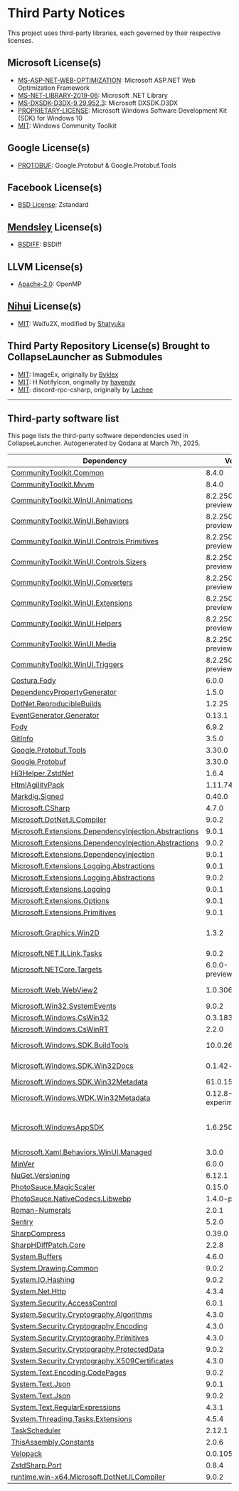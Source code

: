 # Third Party Notices
This project uses third-party libraries, each governed by their respective licenses.

## Microsoft License(s)
- [MS-ASP-NET-WEB-OPTIMIZATION](https://github.com/CollapseLauncher/Collapse/blob/main/Docs/LICENSE/Microsoft/MS-ASP-NET-WEB-OPTIMIZATION.LICENSE): Microsoft ASP.NET Web Optimization Framework
- [MS-NET-LIBRARY-2019-06](https://github.com/CollapseLauncher/Collapse/blob/main/Docs/LICENSE/Microsoft/MS-NET-LIBRARY-2019-06.LICENSE): Microsoft .NET Library
- [MS-DXSDK-D3DX-9.29.952.3](https://github.com/CollapseLauncher/Collapse/blob/main/Docs/LICENSE/Microsoft/MS-DXSDK-D3DX-9.29.952.3.LICENSE): Microsoft DXSDK.D3DX
- [PROPRIETARY-LICENSE](https://github.com/CollapseLauncher/Collapse/blob/main/Docs/LICENSE/Microsoft/PROPRIETARY-LICENSE.MS-WIN-SDK-W10.LICENSE): Microsoft Windows Software Development Kit (SDK) for Windows 10
- [MIT](https://github.com/CommunityToolkit/Windows/blob/main/License.md): Windows Community Toolkit 

## Google License(s)
- [PROTOBUF](https://github.com/CollapseLauncher/Collapse/blob/main/Docs/LICENSE/Google/PROTOBUF.LICENSE): Google.Protobuf & Google.Protobuf.Tools

## Facebook License(s)
- [BSD License](https://github.com/CollapseLauncher/Collapse/blob/main/Docs/LICENSE/Facebook/ZSTANDARD.LICENSE): Zstandard

## [Mendsley](https://github.com/mendsley) License(s)
- [BSDIFF](https://github.com/CollapseLauncher/Collapse/blob/main/Docs/LICENSE/Mendsley/BSDIFF.LICENSE): BSDiff

## LLVM License(s)
- [Apache-2.0](https://github.com/CollapseLauncher/Collapse/blob/main/Docs/LICENSE/LLVM/OPENMP.LICENSE): OpenMP

## [Nihui](https://github.com/nihui) License(s)
- [MIT](https://github.com/CollapseLauncher/Collapse/blob/main/Docs/LICENSE/Nihui/WAIFU2X.LICENSE): Waifu2X, modified by [Shatyuka](https://github.com/shatyuka/waifu2x-ncnn-vulkan/tree/master)

## Third Party Repository License(s) Brought to CollapseLauncher as Submodules
- [MIT](https://github.com/CollapseLauncher/ImageEx/blob/main/LICENSE): ImageEx, originally by [Byklex](https://github.com/4OTbIPE)
- [MIT](https://github.com/CollapseLauncher/H.NotifyIcon/blob/master/LICENSE.md): H.NotifyIcon, originally by [havendv](https://github.com/HavenDV)
- [MIT](https://github.com/CollapseLauncher/Hi3Helper.SharpDiscordRPC/blob/master/LICENSE): discord-rpc-csharp, originally by [Lachee](https://github.com/Lachee)

***

## Third-party software list

This page lists the third-party software dependencies used in CollapseLauncher. Autogenerated by Qodana at March 7th, 2025.

| Dependency                                                                                                               | Version                 | Licenses                                                                                                                                                       |
|--------------------------------------------------------------------------------------------------------------------------|-------------------------|----------------------------------------------------------------------------------------------------------------------------------------------------------------|
| [CommunityToolkit.Common](https://github.com/CommunityToolkit/dotnet)                                                    | 8.4.0                   | [MIT](http://opensource.org/licenses/mit-license.php)                                                                                                          |
| [CommunityToolkit.Mvvm](https://github.com/CommunityToolkit/dotnet)                                                      | 8.4.0                   | [MIT](http://opensource.org/licenses/mit-license.php)                                                                                                          |
| [CommunityToolkit.WinUI.Animations](https://github.com/CommunityToolkit/Windows)                                         | 8.2.250129-preview2     | [MIT](http://opensource.org/licenses/mit-license.php)                                                                                                          |
| [CommunityToolkit.WinUI.Behaviors](https://www.nuget.org/packages/CommunityToolkit.WinUI.Behaviors)                      | 8.2.250129-preview2     | [MIT](http://opensource.org/licenses/mit-license.php)                                                                                                          |
| [CommunityToolkit.WinUI.Controls.Primitives](https://github.com/CommunityToolkit/Windows)                                | 8.2.250129-preview2     | [MIT](http://opensource.org/licenses/mit-license.php)                                                                                                          |
| [CommunityToolkit.WinUI.Controls.Sizers](https://github.com/CommunityToolkit/Windows)                                    | 8.2.250129-preview2     | [MIT](http://opensource.org/licenses/mit-license.php)                                                                                                          |
| [CommunityToolkit.WinUI.Converters](https://github.com/CommunityToolkit/Windows)                                         | 8.2.250129-preview2     | [MIT](http://opensource.org/licenses/mit-license.php)                                                                                                          |
| [CommunityToolkit.WinUI.Extensions](https://github.com/CommunityToolkit/Windows)                                         | 8.2.250129-preview2     | [MIT](http://opensource.org/licenses/mit-license.php)                                                                                                          |
| [CommunityToolkit.WinUI.Helpers](https://github.com/CommunityToolkit/Windows)                                            | 8.2.250129-preview2     | [MIT](http://opensource.org/licenses/mit-license.php)                                                                                                          |
| [CommunityToolkit.WinUI.Media](https://github.com/CommunityToolkit/Windows)                                              | 8.2.250129-preview2     | [MIT](http://opensource.org/licenses/mit-license.php)                                                                                                          |
| [CommunityToolkit.WinUI.Triggers](https://github.com/CommunityToolkit/Windows)                                           | 8.2.250129-preview2     | [MIT](http://opensource.org/licenses/mit-license.php)                                                                                                          |
| [Costura.Fody](https://github.com/Fody/Costura)                                                                          | 6.0.0                   | [MIT](http://opensource.org/licenses/mit-license.php)                                                                                                          |
| [DependencyPropertyGenerator](https://www.nuget.org/packages/DependencyPropertyGenerator)                                | 1.5.0                   | [MIT](http://opensource.org/licenses/mit-license.php)                                                                                                          |
| [DotNet.ReproducibleBuilds](https://www.nuget.org/packages/DotNet.ReproducibleBuilds)                                    | 1.2.25                  | [MIT](http://opensource.org/licenses/mit-license.php)                                                                                                          |
| [EventGenerator.Generator](https://www.nuget.org/packages/EventGenerator.Generator)                                      | 0.13.1                  | [MIT](http://opensource.org/licenses/mit-license.php)                                                                                                          |
| [Fody](https://github.com/Fody/Fody)                                                                                     | 6.9.2                   | [MIT](http://opensource.org/licenses/mit-license.php)                                                                                                          |
| [GitInfo](https://clarius.org/GitInfo)                                                                                   | 3.5.0                   | [MIT](http://opensource.org/licenses/mit-license.php)                                                                                                          |
| [Google.Protobuf.Tools](https://github.com/protocolbuffers/protobuf)                                                     | 3.30.0                  | PROTOBUF                                                                                                                                                       |
| [Google.Protobuf](https://github.com/protocolbuffers/protobuf)                                                           | 3.30.0                  | [BSD-3-Clause](http://www.opensource.org/licenses/BSD-3-Clause)                                                                                                |
| [Hi3Helper.ZstdNet](https://github.com/CollapseLauncher/Hi3Helper.ZstdNet)                                               | 1.6.4                   | [BSD-3-Clause](http://www.opensource.org/licenses/BSD-3-Clause)                                                                                                |
| [HtmlAgilityPack](http://html-agility-pack.net/)                                                                         | 1.11.74                 | [MIT](http://opensource.org/licenses/mit-license.php)                                                                                                          |
| [Markdig.Signed](https://github.com/lunet-io/markdig)                                                                    | 0.40.0                  | [BSD-2-Clause](http://www.opensource.org/licenses/BSD-2-Clause)                                                                                                |
| [Microsoft.CSharp](https://github.com/dotnet/corefx)                                                                     | 4.7.0                   | [MIT](http://opensource.org/licenses/mit-license.php)                                                                                                          |
| [Microsoft.DotNet.ILCompiler](https://dot.net/)                                                                          | 9.0.2                   | [MIT](http://opensource.org/licenses/mit-license.php)                                                                                                          |
| [Microsoft.Extensions.DependencyInjection.Abstractions](https://dot.net/)                                                | 9.0.1                   | [MIT](http://opensource.org/licenses/mit-license.php)                                                                                                          |
| [Microsoft.Extensions.DependencyInjection.Abstractions](https://dot.net/)                                                | 9.0.2                   | [MIT](http://opensource.org/licenses/mit-license.php)                                                                                                          |
| [Microsoft.Extensions.DependencyInjection](https://dot.net/)                                                             | 9.0.1                   | [MIT](http://opensource.org/licenses/mit-license.php)                                                                                                          |
| [Microsoft.Extensions.Logging.Abstractions](https://dot.net/)                                                            | 9.0.1                   | [MIT](http://opensource.org/licenses/mit-license.php)                                                                                                          |
| [Microsoft.Extensions.Logging.Abstractions](https://dot.net/)                                                            | 9.0.2                   | [MIT](http://opensource.org/licenses/mit-license.php)                                                                                                          |
| [Microsoft.Extensions.Logging](https://dot.net/)                                                                         | 9.0.1                   | [MIT](http://opensource.org/licenses/mit-license.php)                                                                                                          |
| [Microsoft.Extensions.Options](https://dot.net/)                                                                         | 9.0.1                   | [MIT](http://opensource.org/licenses/mit-license.php)                                                                                                          |
| [Microsoft.Extensions.Primitives](https://dot.net/)                                                                      | 9.0.1                   | [MIT](http://opensource.org/licenses/mit-license.php)                                                                                                          |
| [Microsoft.Graphics.Win2D](http://go.microsoft.com/fwlink/?LinkID=519078)                                                | 1.3.2                   | [MS-ASP-NET-WEB-OPTIMIZATION](https://www.microsoft.com/web/webpi/eula/weboptimization_1_eula_enu.htm)                                                         |
| [Microsoft.NET.ILLink.Tasks](https://dot.net/)                                                                           | 9.0.2                   | [MIT](http://opensource.org/licenses/mit-license.php)                                                                                                          |
| [Microsoft.NETCore.Targets](https://www.nuget.org/packages/Microsoft.NETCore.Targets)                                    | 6.0.0-preview.4.21253.7 | [MIT](http://opensource.org/licenses/mit-license.php)                                                                                                          |
| [Microsoft.Web.WebView2](https://aka.ms/webview)                                                                         | 1.0.3065.39             | [BSD-3-Clause](http://www.opensource.org/licenses/BSD-3-Clause) <br/> BSD-MYLEX                                                                                |
| [Microsoft.Win32.SystemEvents](https://dot.net/)                                                                         | 9.0.2                   | [MIT](http://opensource.org/licenses/mit-license.php)                                                                                                          |
| [Microsoft.Windows.CsWin32](https://github.com/Microsoft/CsWin32)                                                        | 0.3.183                 | [Apache-2.0](http://www.apache.org/licenses/)                                                                                                                  |
| [Microsoft.Windows.CsWinRT](https://github.com/microsoft/cswinrt)                                                        | 2.2.0                   | [MIT](http://opensource.org/licenses/mit-license.php)                                                                                                          |
| [Microsoft.Windows.SDK.BuildTools](https://aka.ms/WinSDKProjectURL)                                                      | 10.0.26100.1742         | PROPRIETARY-LICENSE                                                                                                                                            |
| [Microsoft.Windows.SDK.Win32Docs](https://github.com/microsoft/win32metadata)                                            | 0.1.42-alpha            | PROPRIETARY-LICENSE                                                                                                                                            |
| [Microsoft.Windows.SDK.Win32Metadata](https://github.com/microsoft/win32metadata)                                        | 61.0.15-preview         | [MIT](http://opensource.org/licenses/mit-license.php)                                                                                                          |
| [Microsoft.Windows.WDK.Win32Metadata](https://github.com/microsoft/wdkmetadata)                                          | 0.12.8-experimental     | [MIT](http://opensource.org/licenses/mit-license.php)                                                                                                          |
| [Microsoft.WindowsAppSDK](https://github.com/microsoft/windowsappsdk)                                                    | 1.6.250205002           | [MIT](http://opensource.org/licenses/mit-license.php) <br/> [MS-DXSDK-D3DX-9.29.952.3](https://www.nuget.org/packages/Microsoft.DXSDK.D3DX/9.29.952.3/License) |
| [Microsoft.Xaml.Behaviors.WinUI.Managed](http://go.microsoft.com/fwlink/?LinkID=651678)                                  | 3.0.0                   | [MIT](http://opensource.org/licenses/mit-license.php)                                                                                                          |
| [MinVer](https://github.com/adamralph/minver)                                                                            | 6.0.0                   | [Apache-2.0](http://www.apache.org/licenses/)                                                                                                                  |
| [NuGet.Versioning](https://aka.ms/nugetprj)                                                                              | 6.12.1                  | [Apache-2.0](http://www.apache.org/licenses/)                                                                                                                  |
| [PhotoSauce.MagicScaler](https://photosauce.net/)                                                                        | 0.15.0                  | [MIT](http://opensource.org/licenses/mit-license.php)                                                                                                          |
| [PhotoSauce.NativeCodecs.Libwebp](https://photosauce.net/)                                                               | 1.4.0-preview1          | [MIT](http://opensource.org/licenses/mit-license.php)                                                                                                          |
| [Roman-Numerals](https://github.com/picrap/RomanNumerals)                                                                | 2.0.1                   | [MIT](http://opensource.org/licenses/mit-license.php)                                                                                                          |
| [Sentry](https://sentry.io/)                                                                                             | 5.2.0                   | [MIT](http://opensource.org/licenses/mit-license.php)                                                                                                          |
| [SharpCompress](https://github.com/adamhathcock/sharpcompress)                                                           | 0.39.0                  | [MIT](http://opensource.org/licenses/mit-license.php)                                                                                                          |
| [SharpHDiffPatch.Core](https://github.com/CollapseLauncher/SharpHDiffPatch.Core)                                         | 2.2.8                   | [MIT](http://opensource.org/licenses/mit-license.php)                                                                                                          |
| [System.Buffers](https://github.com/dotnet/maintenance-packages)                                                         | 4.6.0                   | [MIT](http://opensource.org/licenses/mit-license.php)                                                                                                          |
| [System.Drawing.Common](https://github.com/dotnet/winforms)                                                              | 9.0.2                   | [MIT](http://opensource.org/licenses/mit-license.php)                                                                                                          |
| [System.IO.Hashing](https://dot.net/)                                                                                    | 9.0.2                   | [MIT](http://opensource.org/licenses/mit-license.php)                                                                                                          |
| [System.Net.Http](https://dot.net/)                                                                                      | 4.3.4                   | [MIT](http://opensource.org/licenses/mit-license.php)                                                                                                          |
| [System.Security.AccessControl](https://dot.net/)                                                                        | 6.0.1                   | [MIT](http://opensource.org/licenses/mit-license.php)                                                                                                          |
| [System.Security.Cryptography.Algorithms](https://dot.net/)                                                              | 4.3.0                   | [MIT](http://opensource.org/licenses/mit-license.php)                                                                                                          |
| [System.Security.Cryptography.Encoding](https://dot.net/)                                                                | 4.3.0                   | [MIT](http://opensource.org/licenses/mit-license.php)                                                                                                          |
| [System.Security.Cryptography.Primitives](https://dot.net/)                                                              | 4.3.0                   | [MIT](http://opensource.org/licenses/mit-license.php)                                                                                                          |
| [System.Security.Cryptography.ProtectedData](https://dot.net/)                                                           | 9.0.2                   | [MIT](http://opensource.org/licenses/mit-license.php)                                                                                                          |
| [System.Security.Cryptography.X509Certificates](https://dot.net/)                                                        | 4.3.0                   | [MIT](http://opensource.org/licenses/mit-license.php)                                                                                                          |
| [System.Text.Encoding.CodePages](https://dot.net/)                                                                       | 9.0.2                   | [MIT](http://opensource.org/licenses/mit-license.php)                                                                                                          |
| [System.Text.Json](https://dot.net/)                                                                                     | 9.0.1                   | [MIT](http://opensource.org/licenses/mit-license.php)                                                                                                          |
| [System.Text.Json](https://dot.net/)                                                                                     | 9.0.2                   | [MIT](http://opensource.org/licenses/mit-license.php)                                                                                                          |
| [System.Text.RegularExpressions](https://dot.net/)                                                                       | 4.3.1                   | [MIT](http://opensource.org/licenses/mit-license.php)                                                                                                          |
| [System.Threading.Tasks.Extensions](https://dot.net/)                                                                    | 4.5.4                   | [MIT](http://opensource.org/licenses/mit-license.php)                                                                                                          |
| [TaskScheduler](https://github.com/dahall/taskscheduler)                                                                 | 2.12.1                  | [MIT](http://opensource.org/licenses/mit-license.php)                                                                                                          |
| [ThisAssembly.Constants](https://clarius.org/ThisAssembly)                                                               | 2.0.6                   | [MIT](http://opensource.org/licenses/mit-license.php)                                                                                                          |
| [Velopack](https://github.com/velopack/velopack)                                                                         | 0.0.1053                | [MIT](http://opensource.org/licenses/mit-license.php)                                                                                                          |
| [ZstdSharp.Port](https://github.com/oleg-st/ZstdSharp)                                                                   | 0.8.4                   | [MIT](http://opensource.org/licenses/mit-license.php)                                                                                                          |
| [runtime.win-x64.Microsoft.DotNet.ILCompiler](https://dot.net/)                                                          | 9.0.2                   | [MIT](http://opensource.org/licenses/mit-license.php)                                                                                                          |